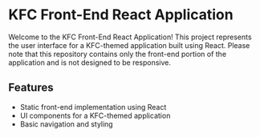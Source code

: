 # KFC Front-End React Application

Welcome to the KFC Front-End React Application! This project represents the user interface for a KFC-themed application built using React. Please note that this repository contains only the front-end portion of the application and is not designed to be responsive.



## Features

- Static front-end implementation using React
- UI components for a KFC-themed application
- Basic navigation and styling
